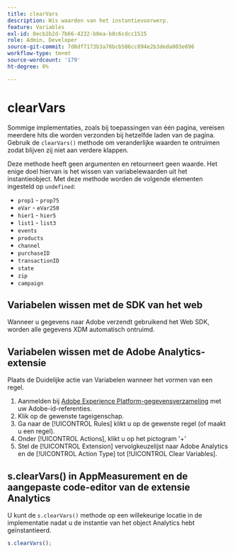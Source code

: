 ```yaml
---
title: clearVars
description: Wis waarden van het instantievoorwerp.
feature: Variables
exl-id: 8ecb2b2d-7b66-4232-b0ea-b8c6cdcc1515
role: Admin, Developer
source-git-commit: 7d8df7173b3a78bcb506cc894e2b3deda003e696
workflow-type: tm+mt
source-wordcount: '179'
ht-degree: 0%

---
```


# clearVars

Sommige implementaties, zoals bij toepassingen van één pagina, vereisen meerdere hits die worden verzonden bij hetzelfde laden van de pagina. Gebruik de `clearVars()` methode om veranderlijke waarden te ontruimen zodat blijven zij niet aan verdere klappen.

Deze methode heeft geen argumenten en retourneert geen waarde. Het enige doel hiervan is het wissen van variabelewaarden uit het instantieobject. Met deze methode worden de volgende elementen ingesteld op `undefined`:

* `prop1` - `prop75`
* `eVar` - `eVar250`
* `hier1` - `hier5`
* `list1` - `list3`
* `events`
* `products`
* `channel`
* `purchaseID`
* `transactionID`
* `state`
* `zip`
* `campaign`

## Variabelen wissen met de SDK van het web

Wanneer u gegevens naar Adobe verzendt gebruikend het Web SDK, worden alle gegevens XDM automatisch ontruimd.

## Variabelen wissen met de Adobe Analytics-extensie

Plaats de Duidelijke actie van Variabelen wanneer het vormen van een regel.

1. Aanmelden bij [Adobe Experience Platform-gegevensverzameling](https://experience.adobe.com/data-collection) met uw Adobe-id-referenties.
2. Klik op de gewenste tageigenschap.
3. Ga naar de [!UICONTROL Rules] klikt u op de gewenste regel (of maakt u een regel).
4. Onder [!UICONTROL Actions], klikt u op het pictogram &#39;+&#39;
5. Stel de [!UICONTROL Extension] vervolgkeuzelijst naar Adobe Analytics en de [!UICONTROL Action Type] tot [!UICONTROL Clear Variables].

## s.clearVars() in AppMeasurement en de aangepaste code-editor van de extensie Analytics

U kunt de `s.clearVars()` methode op een willekeurige locatie in de implementatie nadat u de instantie van het object Analytics hebt geïnstantieerd.

```js
s.clearVars();
```

